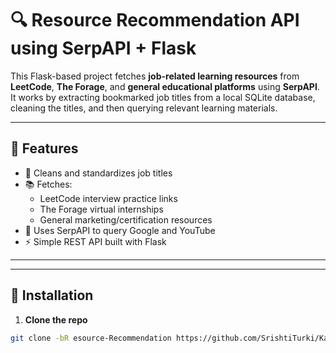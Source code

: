 # 🔍 Resource Recommendation API using SerpAPI + Flask

This Flask-based project fetches **job-related learning resources** from **LeetCode**, **The Forage**, and **general educational platforms** using **SerpAPI**. It works by extracting bookmarked job titles from a local SQLite database, cleaning the titles, and then querying relevant learning materials.

---

## 📌 Features

- 🎯 Cleans and standardizes job titles
- 📚 Fetches:
  - LeetCode interview practice links
  - The Forage virtual internships
  - General marketing/certification resources
- 🧠 Uses SerpAPI to query Google and YouTube
- ⚡ Simple REST API built with Flask

---


---

## 🔧 Installation

1. **Clone the repo**

```bash
git clone -bR esource-Recommendation https://github.com/SrishtiTurki/Karyatra.git
